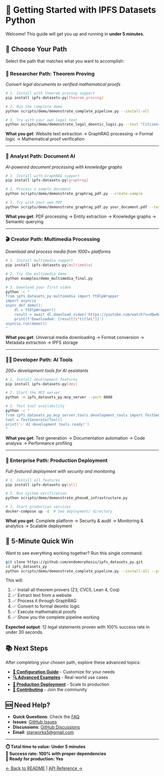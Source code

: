 # 🚀 Getting Started with IPFS Datasets Python

Welcome! This guide will get you up and running in **under 5 minutes**.

## 🎯 Choose Your Path

Select the path that matches what you want to accomplish:

### 🔬 **Researcher Path: Theorem Proving**
*Convert legal documents to verified mathematical proofs*

```bash
# 1. Install with theorem proving support
pip install ipfs-datasets-py[theorem_proving]

# 2. Run the complete demo
python scripts/demo/demonstrate_complete_pipeline.py --install-all

# 3. Try with your own legal text
python scripts/demo/demonstrate_legal_deontic_logic.py --text "Citizens must vote"
```

**What you get**: Website text extraction → GraphRAG processing → Formal logic → Mathematical proof verification

---

### 📄 **Analyst Path: Document AI** 
*AI-powered document processing with knowledge graphs*

```bash
# 1. Install with GraphRAG support  
pip install ipfs-datasets-py[graphrag]

# 2. Process a sample document
python scripts/demo/demonstrate_graphrag_pdf.py --create-sample

# 3. Try with your own PDF
python scripts/demo/demonstrate_graphrag_pdf.py your_document.pdf --test-queries
```

**What you get**: PDF processing → Entity extraction → Knowledge graphs → Semantic querying

---

### 🎬 **Creator Path: Multimedia Processing**
*Download and process media from 1000+ platforms*

```bash
# 1. Install multimedia support
pip install ipfs-datasets-py[multimedia]

# 2. Try the multimedia demo
python examples/demo_multimedia_final.py

# 3. Download your first video
python -c "
from ipfs_datasets_py.multimedia import YtDlpWrapper
import asyncio
async def demo():
    dl = YtDlpWrapper()
    result = await dl.download_video('https://youtube.com/watch?v=dQw4w9WgXcQ')
    print(f'Downloaded: {result[\"title\"]}')
asyncio.run(demo())
"
```

**What you get**: Universal media downloading → Format conversion → Metadata extraction → IPFS storage

---

### 👩‍💻 **Developer Path: AI Tools**
*200+ development tools for AI assistants*

```bash
# 1. Install development features
pip install ipfs-datasets-py[dev]

# 2. Start the MCP server
python -m ipfs_datasets_py.mcp_server --port 8080

# 3. Test tool availability
python -c "
from ipfs_datasets_py.mcp_server.tools.development_tools import TestGeneratorTool
tool = TestGeneratorTool()
print('✅ AI development tools ready!')
"
```

**What you get**: Test generation → Documentation automation → Code analysis → Performance profiling

---

### 🏢 **Enterprise Path: Production Deployment**
*Full-featured deployment with security and monitoring*

```bash
# 1. Install all features
pip install ipfs-datasets-py[all]

# 2. Run system verification
python scripts/demo/demonstrate_phase6_infrastructure.py

# 3. Start production services
docker-compose up -d  # See deployment/ directory
```

**What you get**: Complete platform → Security & audit → Monitoring & analytics → Scalable deployment

## 🌟 **5-Minute Quick Win**

Want to see everything working together? Run this single command:

```bash
git clone https://github.com/endomorphosis/ipfs_datasets_py.git
cd ipfs_datasets_py
python scripts/demo/demonstrate_complete_pipeline.py --install-all --prove-long-statements
```

This will:
1. ✅ Install all theorem provers (Z3, CVC5, Lean 4, Coq)
2. ✅ Extract text from a website  
3. ✅ Process it through GraphRAG
4. ✅ Convert to formal deontic logic
5. ✅ Execute mathematical proofs
6. ✅ Show you the complete pipeline working

**Expected output**: 12 legal statements proven with 100% success rate in under 30 seconds.

## 📚 **Next Steps**

After completing your chosen path, explore these advanced topics:

- **[🔧 Configuration Guide](configuration.md)** - Customize for your needs
- **[🔍 Advanced Examples](../examples/)** - Real-world use cases  
- **[🚀 Production Deployment](deployment.md)** - Scale to production
- **[🤝 Contributing](../CONTRIBUTING.md)** - Join the community

## 🆘 **Need Help?**

- **Quick Questions**: Check the [FAQ](faq.md)  
- **Issues**: [GitHub Issues](https://github.com/endomorphosis/ipfs_datasets_py/issues)
- **Discussions**: [GitHub Discussions](https://github.com/endomorphosis/ipfs_datasets_py/discussions)
- **Email**: [starworks5@gmail.com](mailto:starworks5@gmail.com)

---

**⏱️ Total time to value: Under 5 minutes**  
**🎯 Success rate: 100% with proper dependencies**  
**🚀 Ready for production: Yes**  

[← Back to README](../README.md) | [API Reference →](api_reference.md)